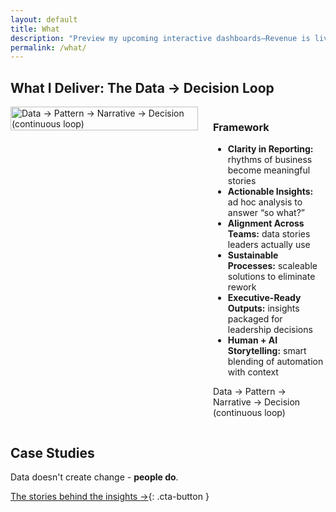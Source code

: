 ```yaml
---
layout: default
title: What
description: "Preview my upcoming interactive dashboards—Revenue is live in preview, with HR and Marketing dashboards coming soon!"
permalink: /what/
---
```


## What I Deliver: The Data → Decision Loop  
<div style="display: flex; align-items: flex-start; gap: 1.5rem; flex-wrap: wrap;">
  <picture>
    <source 
      srcset="{{ '/assets/images/Data Journey.svg' | relative_url }}" 
      media="(prefers-color-scheme: dark)">
    <img 
      src="{{ '/assets/images/Data Journey.svg' | relative_url }}" 
      alt="Data → Pattern → Narrative → Decision (continuous loop)"
      style="width: 100%; max-width: 300px; height: auto; border: none; align-self: flex-start;">
  </picture>
    <div style="flex: 1;">  
      <h3>Framework</h3>
      <ul>
        <li><strong>Clarity in Reporting:</strong> rhythms of business become meaningful stories</li>
        <li><strong>Actionable Insights:</strong> ad hoc analysis to answer “so what?”</li>
        <li><strong>Alignment Across Teams:</strong> data stories leaders actually use</li>
        <li><strong>Sustainable Processes:</strong> scaleable solutions to eliminate rework</li>
        <li><strong>Executive-Ready Outputs:</strong> insights packaged for leadership decisions</li>
        <li><strong>Human + AI Storytelling:</strong> smart blending of automation with context</li>
      </ul>
      <p>Data → Pattern → Narrative → Decision (continuous loop)</p>
    </div>
</div>

## Case Studies  
Data doesn't create change - **people do**.

[The stories behind the insights →](/why/){: .cta-button }

